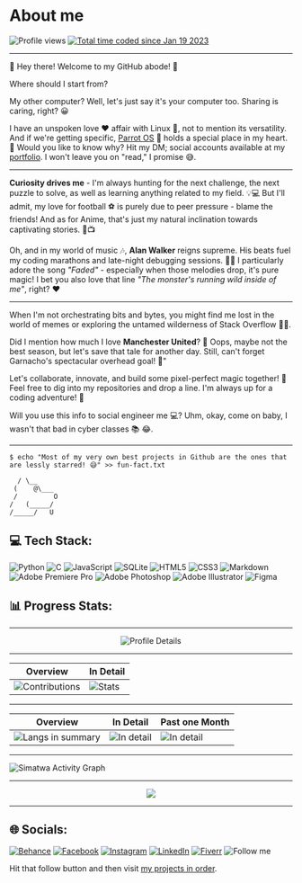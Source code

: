# About me

<img alt="Profile views" src="https://komarev.com/ghpvc/?username=Simatwa&color=blueviolet&style=plastic&label=Profile+Views"/> <a href="https://wakatime.com/@321c8a21-57bc-4782-bb00-8733ff579c0d"><img src="https://wakatime.com/badge/user/321c8a21-57bc-4782-bb00-8733ff579c0d.svg" alt="Total time coded since Jan 19 2023" /></a>

---

👋 Hey there! Welcome to my GitHub abode! 🚀

Where should I start from?

My other computer? Well, let's just say it's your computer too. Sharing is caring, right? 😀

I have an unspoken love ❤️ affair with Linux 🐧, not to mention its versatility. And if we're getting specific, [Parrot OS](https://www.parrotsec.org) 🦜 holds a special place in my heart. 💙 Would you like to know why? Hit my DM; social accounts available at my [portfolio](https://simatwa.vercel.app). I won't leave you on "read," I promise 😅.

---

**Curiosity drives me** - I'm always hunting for the next challenge, the next puzzle to solve, as well as learning anything related to my field. 💡💻 But I'll admit, my love for football ⚽ is purely due to peer pressure - blame the friends! And as for Anime, that's just my natural inclination towards captivating stories. 🏈📺

Oh, and in my world of music 🎶, **Alan Walker** reigns supreme. His beats fuel my coding marathons and late-night debugging sessions. 🎵✨ I particularly adore the song *"Faded"* - especially when those melodies drop, it's pure magic! I bet you also love that line *"The monster's running wild inside of me"*, right? ❤️ 

---

When I'm not orchestrating bits and bytes, you might find me lost in the world of memes or exploring the untamed wilderness of Stack Overflow 👨‍💻.

Did I mention how much I love **Manchester United**? 🥅 Oops, maybe not the best season, but let's save that tale for another day. Still, can't forget Garnacho's spectacular overhead goal! 🔴"

Let's collaborate, innovate, and build some pixel-perfect magic together! 🌟 Feel free to dig into my repositories and drop a line. I'm always up for a coding adventure! 🌌

Will you use this info to social engineer me 💻? Uhm, okay, come on baby, I wasn't that bad in cyber classes 📚 😂.

---

```
$ echo "Most of my very own best projects in Github are the ones that are lessly starred! 😅" >> fun-fact.txt

  / \__
 (    @\___
 /         O
/   (_____/
/_____/   U

```
 
 ## 💻 Tech Stack:
![Python](https://img.shields.io/badge/python-3670A0?style=for-the-badge&logo=python&logoColor=ffdd54) ![C](https://img.shields.io/badge/c-%2300599C.svg?style=for-the-badge&logo=c&logoColor=white) ![JavaScript](https://img.shields.io/badge/javascript-%23323330.svg?style=for-the-badge&logo=javascript&logoColor=%23F7DF1E) ![SQLite](https://img.shields.io/badge/sqlite-%2307405e.svg?style=for-the-badge&logo=sqlite&logoColor=white) ![HTML5](https://img.shields.io/badge/html5-%23E34F26.svg?style=for-the-badge&logo=html5&logoColor=white) ![CSS3](https://img.shields.io/badge/css3-%231572B6.svg?style=for-the-badge&logo=css3&logoColor=white) ![Markdown](https://img.shields.io/badge/markdown-%23000000.svg?style=for-the-badge&logo=markdown&logoColor=white) ![Adobe Premiere Pro](https://img.shields.io/badge/Adobe%20Premiere%20Pro-9999FF.svg?style=for-the-badge&logo=Adobe%20Premiere%20Pro&logoColor=white) ![Adobe Photoshop](https://img.shields.io/badge/adobephotoshop-%2331A8FF.svg?style=for-the-badge&logo=adobephotoshop&logoColor=white) ![Adobe Illustrator](https://img.shields.io/static/v1?logo=adobeillustrator&style=flat-square&message=Adobe-Illustrator&labelColor=blue&color=blue&label=) ![Figma](https://img.shields.io/static/v1?logo=figma&style=flat-square&message=Figma&labelColor=blue&color=blue&label=&logoColor=black)


## 📊 Progress Stats:

---

<p align="center">
<img src="https://github-profile-summary-cards.vercel.app/api/cards/profile-details?username=Simatwa&theme=tokyonight" alt="Profile Details"/>
</p>

<p align="center">

---

| Overview | In Detail |
|--------|----------|
| ![Contributions](https://streak-stats.demolab.com?user=Simatwa&theme=tokyonight) | ![Stats](https://github-readme-stats.vercel.app/api?username=Simatwa&show_icons=true&theme=tokyonight&include_all_commits=true&count_private=true) |

---

| Overview | In Detail | Past one Month |
|--------|----------|-------------------|
| ![Langs in summary](https://github-readme-stats.vercel.app/api/top-langs/?username=Simatwa&theme=tokyonight) | ![In detail](https://api.githubtrends.io/user/svg/Simatwa/langs?time_range=all_time&theme=synthwaves&include_private=true) | ![In detail](https://api.githubtrends.io/user/svg/Simatwa/langs?time_range=one_month&theme=synthwaves&include_private=true) |

---

</p>


![Simatwa Activity Graph](https://github-readme-activity-graph.vercel.app/graph?username=Simatwa&theme=tokyonight) 

---

<p align="center">
<img src="https://github-readme-stats.vercel.app/api/wakatime?username=Simatwa&theme=tokyonight"></img>
</p>

---

<!--
<img src="https://github-contributor-stats.vercel.app/api?username=Simatwa&limit=6&theme=tokyonight&combine_all_yearly_contributions=true"/>

![Smartwa's GitHub stats](https://github-readme-stats.vercel.app/api?username=Simatwa&show_icons=true&theme=tokyonight&include_all_commits=true&count_private=true)

[![GitHub Streak](https://streak-stats.demolab.com?user=Simatwa&theme=tokyonight)](https://git.io/streak-stats)

![Contributions](https://github-contributor-stats.vercel.app/api?username=Simatwa&limit=8&theme=tokyonight&combine_all_yearly_contributions=true)

[![Top Langs](https://github-readme-stats.vercel.app/api/top-langs/?username=Simatwa&theme=tokyonight)](https://github.com/Simatwa)

-->

## 🌐 Socials:

[![Behance](https://img.shields.io/badge/Behance-1769ff?logo=behance&logoColor=white)](https://behance.net/smartwacaleb) [![Facebook](https://img.shields.io/badge/Facebook-%231877F2.svg?logo=Facebook&logoColor=white)](https://facebook.com/beny.carl.3) [![Instagram](https://img.shields.io/badge/Instagram-%23E4405F.svg?logo=Instagram&logoColor=white)](https://www.instagram.com/smartwa_caleb) [![LinkedIn](https://img.shields.io/badge/LinkedIn-%230077B5.svg?logo=linkedin&logoColor=white)](https://www.linkedin.com/in/smartwa-caleb-927975197/) [![Fiverr](https://img.shields.io/static/v1?logo=fiverr&label=Fiverr&message=Order&color=green)](https://fiverr.com/smartwa_254) ![Follow me](https://img.shields.io/static/v1?logo=github&message=Follow&label=Github&style=social)

<!--
<a href="https://oxygenblobsglass.com/bjih3uuhe?key=6b37fa529bff17e039a5697d32ef52f8"><img alt="banner" src="https://landings-cdn.adsterratech.com/referralBanners/png/468%20x%20120%20px.png"/></a>


<a href="#">
<img src="https://github-readme-stats.vercel.app/api/pin/?username=Simatwa&repo=y2mate-api&theme=tokyonight"/>
</a>
-->

Hit that follow button and then visit [my projects in order](https://github.com/Simatwa/simatwa-does).
